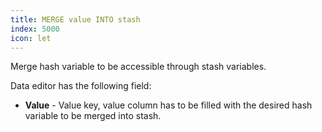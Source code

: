 ```yaml
---
title: MERGE value INTO stash
index: 5000
icon: let
---
```


Merge hash variable to be accessible through stash variables.

Data editor has the following field:

- **Value** - Value key, value column has to be filled with the desired hash variable to be merged into stash.

